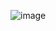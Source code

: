 ![image](https://user-images.githubusercontent.com/55679058/193172822-4c685ce8-865c-4155-8531-e5f5d73803ee.png)
